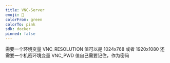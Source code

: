 ```yaml
---
title: VNC-Server
emoji: 🐨
colorFrom: green
colorTo: pink
sdk: docker
pinned: false
---
```


需要一个环境变量 VNC_RESOLUTION
值可以是 1024x768 或者 1920x1080
还需要一个机密环境变量 VNC_PWD
值自己需要记住，作为密码
